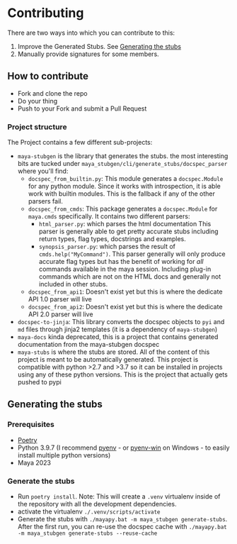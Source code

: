 # Contributing

There are two ways into which you can contribute to this:

1. Improve the Generated Stubs.
    See [Generating the stubs](#generating-the-stubs)
2. Manually provide signatures for some members.

## How to contribute

- Fork and clone the repo
- Do your thing
- Push to your Fork and submit a Pull Request

### Project structure
The Project contains a few different sub-projects:

- `maya-stubgen` is the library that generates the stubs.
  the most interesting bits are tucked under `maya_stubgen/cli/generate_stubs/docspec_parser` where you'll find:
    - `docspec_from_builtin.py`: This module generates a `docspec.Module` for any python module.
      Since it works with introspection, it is able work with builtin modules.
      This is the fallback if any of the other parsers fail.
    - `docspec_from_cmds`: This package generates a `docspec.Module` for `maya.cmds` specifically.
      It contains two different parsers:
        - `html_parser.py`: which parses the html documentation 
          This parser is generally able to get pretty accurate stubs including return types, flag types, docstrings and examples.
        - `synopsis_parser.py`: which parses the result of `cmds.help("MyCommand")`.
          This parser generally will only produce accurate flag types but has the benefit of working for _all_ commands available in the maya session. 
          Including plug-in commands which are not on the HTML docs and generally not included in other stubs.
    - `docspec_from_api1`: Doesn't exist yet but this is where the dedicate API 1.0 parser will live
    - `docspec_from_api2`: Doesn't exist yet but this is where the dedicate API 2.0 parser will live
- `docspec-to-jinja`: This library converts the docspec objects to `pyi` and `md` files through jinja2 templates (it is a dependency of `maya-stubgen`)
- `maya-docs` kinda deprecated, this is a project that contains generated documentation from the maya-stubgen docspec
- `maya-stubs` is where the stubs are stored.
    All of the content of this project is meant to be automatically generated.
    This project is compatible with python >2.7 and >3.7 so it can be installed in projects using any of these python versions.
    This is the project that actually gets pushed to pypi

## Generating the stubs

### Prerequisites

- [Poetry](https://python-poetry.org/)
- Python 3.9.7 (I recommend [pyenv](https://github.com/pyenv/pyenv) - or [pyenv-win](https://github.com/pyenv-win/pyenv-win) on Windows - to easily install multiple python versions)
- Maya 2023

### Generate the stubs

- Run `poetry install`.
  Note: This will create a `.venv` virtualenv inside of the repository with all the development dependencies.
- activate the virtualenv `./.venv/scripts/activate`
- Generate the stubs with `./mayapy.bat -m maya_stubgen generate-stubs`.
  After the first run, you can re-use the docspec cache with `./mayapy.bat -m maya_stubgen generate-stubs --reuse-cache`
